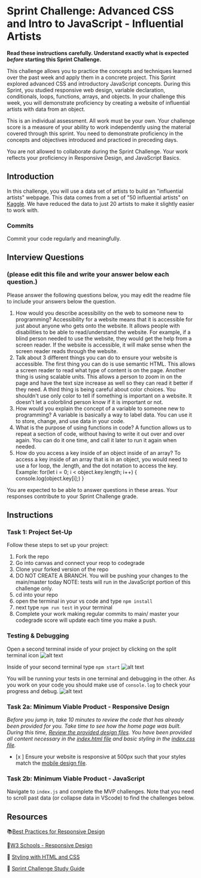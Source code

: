 # Sprint Challenge: Advanced CSS and Intro to JavaScript - Influential Artists

**Read these instructions carefully. Understand exactly what is expected _before_ starting this Sprint Challenge.**

This challenge allows you to practice the concepts and techniques learned over the past week and apply them in a concrete project. This Sprint explored advanced CSS and introductory JavaScript concepts. During this Sprint, you studied responsive web design, variable declaration, conditionals, loops, functions, arrays, and objects. In your challenge this week, you will demonstrate proficiency by creating a website of influential artists with data from an object.

This is an individual assessment. All work must be your own. Your challenge score is a measure of your ability to work independently using the material covered through this sprint. You need to demonstrate proficiency in the concepts and objectives introduced and practiced in preceding days.

You are not allowed to collaborate during the Sprint Challenge. Your work reflects your proficiency in Responsive Design, and JavaScript Basics.


## Introduction

In this challenge, you will use a data set of artists to build an "influential artists" webpage. This data comes from a set of "50 influential artists" on [Kaggle](https://www.kaggle.com/ikarus777/best-artworks-of-all-time). We have reduced the data to just 20 artists to make it slightly easier to work with.

### Commits

Commit your code regularly and meaningfully. 

## Interview Questions
### (please edit this file and write your answer below each question.)

Please answer the following questions below, you may edit the readme file to include your answers below the question.

1. How would you describe acessibility on the web to someone new to programming?
    Accessibility for a website means that it is accessible for just about anyone who gets onto the website. It allows people with disabilities to be able to read/understand the website. For example, if a blind person needed to use the website, they would get the help from a screen reader. If the website is accessible, it will make sense when the screen reader reads through the website.
2. Talk about 3 different things you can do to ensure your website is accessible. 
    The first thing you can do is use semantic HTML. This allows a screen reader to read what type of content is on the page.
    Another thing is using scalable units. This allows a person to zoom in on the page and have the text size increase as well so they can read it better if they need.
    A third thing is being careful about color choices. You shouldn't use only color to tell if something is important on a website. It doesn't let a colorblind person know if it is important or not. 
3. How would you explain the concept of a variable to someone new to programming?
    A variable is basically a way to label data. You can use it to store, change, and use data in your code.
4. What is the purpose of using functions in code?
    A function allows us to repeat a section of code, without having to write it out over and over again. You can do it one time, and call it later to run it again when needed.
5. How do you access a key inside of an object inside of an array?
    To access a key inside of an array that is in an object, you would need to use a for loop, the .length, and the dot notation to access the key. 
    Example: for(let i = 0; i < object.key.length; i++) {
                console.log(object.key[i];)
            }

You are expected to be able to answer questions in these areas. Your responses contribute to your Sprint Challenge grade. 

## Instructions

### Task 1: Project Set-Up

Follow these steps to set up your project:

1. Fork the repo
2. Go into canvas and connect your reop to codegrade
3. Clone your forked version of the repo
4. DO NOT CREATE A BRANCH. You will be pushing your changes to the main/master today
NOTE: tests will run in the JavaScript portion of this challenge only.
5. cd into your repo
6. open the terminal in your vs code and type `npm install`
7. next type `npm run test` in your terminal
8. Complete your work making regular commits to main/ master your codegrade score will update each time you make a push.


### Testing & Debugging

Open a second terminal inside of your project by clicking on the split terminal icon
![alt text](assets/split_terminal.png "Split Terminal")

Inside of your second terminal type `npm start` 
![alt text](assets/npm_start.png "type npm start")

You will be running your tests in one terminal and debugging in the other. As you work on your code you should make use of `console.log` to check your progress and debug.
![alt text](assets/tests_debug_terminal_final.png "your terminal should look like this")

### Task 2a:  Minimum Viable Product - Responsive Design

*Before you jump in, take 10 minutes to review the code that has already been provided for you. Take time to see how the home page was built. During this time, [Review the provided design files](design/). You have been provided all content necessary in the [index.html file](index.html) and basic styling in the [index.css file](css/index.css).*

* [x ] Ensure your website is responsive at 500px such that your styles match the [mobile design file](design/Mobile.png).

### Task 2b: Minimum Viable Product - JavaScript

Navigate to `index.js` and complete the MVP challenges. Note that you need to scroll past data (or collapse data in VScode) to find the challenges below.



## Resources

📚[Best Practices for Responsive Design](https://www.browserstack.com/guide/responsive-design-breakpoints)

🤝[W3 Schools - Responsive Design](https://www.w3schools.com/html/html_responsive.asp)

👀 [Styling with HTML and CSS](https://www.w3schools.com/html/html_css.asp)

🦄 [Sprint Challenge Study Guide](https://www.notion.so/lambdaschool/Unit-1-Sprint-2-Study-Guide-16f656025c8744458addb068e6348101)





